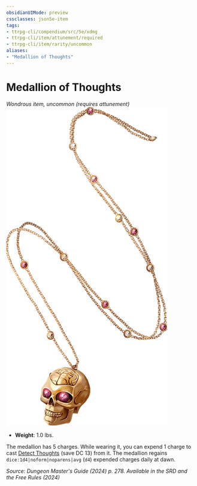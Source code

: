 ```yaml
---
obsidianUIMode: preview
cssclasses: json5e-item
tags:
- ttrpg-cli/compendium/src/5e/xdmg
- ttrpg-cli/item/attunement/required
- ttrpg-cli/item/rarity/uncommon
aliases: 
- "Medallion of Thoughts"
---
```

# Medallion of Thoughts
*Wondrous item, uncommon (requires attunement)*  
![](Інструменти%20ДМ/CLI/items/img/medallion-of-thoughts.webp#right)

- **Weight**: 1.0 lbs.

The medallion has 5 charges. While wearing it, you can expend 1 charge to cast [Detect Thoughts](Інструменти%20ДМ/CLI/spells/detect-thoughts-xphb.md) (save DC 13) from it. The medallion regains `dice:1d4|noform|noparens|avg` (`d4`) expended charges daily at dawn.

*Source: Dungeon Master's Guide (2024) p. 278. Available in the <span title='Systems Reference Document (5.2)'>SRD</span> and the Free Rules (2024)*
